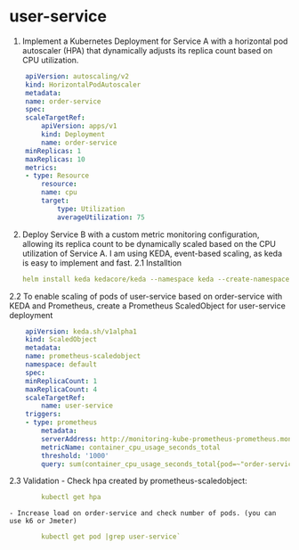 # user-service

1. Implement a Kubernetes Deployment for Service A with a horizontal pod
autoscaler (HPA) that dynamically adjusts its replica count based on CPU
utilization.
```yaml
    apiVersion: autoscaling/v2
    kind: HorizontalPodAutoscaler
    metadata:
    name: order-service
    spec:
    scaleTargetRef:
        apiVersion: apps/v1
        kind: Deployment
        name: order-service
    minReplicas: 1
    maxReplicas: 10
    metrics:
    - type: Resource
        resource:
        name: cpu
        target:
            type: Utilization
            averageUtilization: 75
```
2. Deploy Service B with a custom metric monitoring configuration, allowing its
replica count to be dynamically scaled based on the CPU utilization of Service A.
    I am using KEDA, event-based scaling, as keda is easy to implement and fast.
    2.1 Installtion

    ```yaml
    helm install keda kedacore/keda --namespace keda --create-namespace
    ```
2.2 To enable scaling of pods of user-service based on order-service with KEDA and Prometheus, create a Prometheus ScaledObject for user-service deployment
```yaml
    apiVersion: keda.sh/v1alpha1
    kind: ScaledObject
    metadata:
    name: prometheus-scaledobject
    namespace: default
    spec:
    minReplicaCount: 1
    maxReplicaCount: 4
    scaleTargetRef:
        name: user-service
    triggers:
    - type: prometheus
        metadata:
        serverAddress: http://monitoring-kube-prometheus-prometheus.monitoring.svc.cluster.local:9090 
        metricName: container_cpu_usage_seconds_total
        threshold: '1000'
        query: sum(container_cpu_usage_seconds_total{pod=~"order-service-.*"})
```
2.3 Validation
    - Check hpa created by prometheus-scaledobject: 
```yaml
        kubectl get hpa
```
    - Increase load on order-service and check number of pods. (you can use k6 or Jmeter)
```yaml
        kubectl get pod |grep user-service`
```